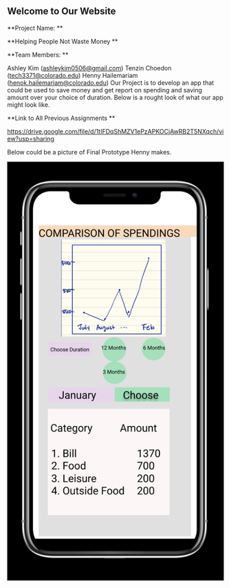 ## Welcome to Our Website

**Project Name: ** 

**Helping People Not Waste Money **

**Team Members: **

Ashley Kim (ashleykim0506@gmail.com)
Tenzin Choedon (tech3371@colorado.edu)
Henny Hailemariam (henok.hailemariam@colorado.edu)
Our Project is to develop an app that could be used to save money and get report on spending and saving amount over your choice of duration. Below is a rought look of what our app might look like.

**Link to All Previous Assignments **

https://drive.google.com/file/d/1tIFDqShMZV1ePzAPKOCjAwRB2T5NXqch/view?usp=sharing

Below could be a picture of Final Prototype Henny makes.

![Image](hciImage.jpeg)

